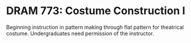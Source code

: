 # DRAM 773: Costume Construction I

Beginning instruction in pattern making through flat pattern for theatrical costume. Undergraduates need permission of the instructor.